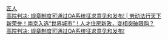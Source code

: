   
[匠人](http://www.dianyue.me/archives/731/3nytw5ksne105h4n/)  
[高院判决: 规章制度可通过OA系统征求意见和发布! | 劳动法行天下](http://www.dianyue.me/archives/413/w3kjqbkm7q7ee59m/)  
[新荣誉！南京入选“世界城市”！人才住房新政，变相突破限购？](http://www.dianyue.me/archives/041/701mr5wt0b27d4ou/)  
[高院判决: 规章制度可通过OA系统征求意见和发布!](http://www.dianyue.me/archives/708/ofwn229s1mwtv6ah/)